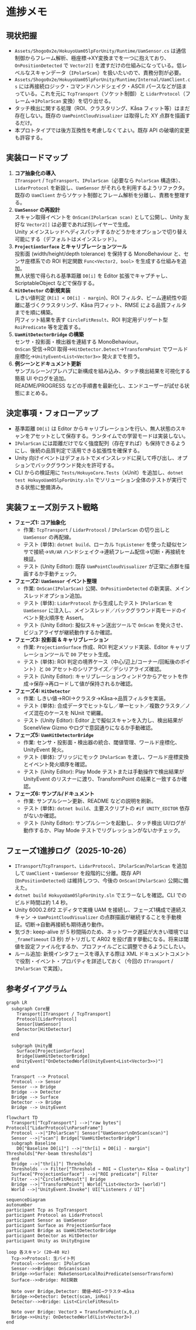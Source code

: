 # 進捗メモ

## 現状把握
- `Assets/Shogo0x2e/HokuyoUam05lpForUnity/Runtime/UamSensor.cs` は通信制御からフレーム解析、極座標→XY変換までを一つに抱えており、`OnPositionDetected` で `Vector2[]` を渡すだけの仕組みになっている。低レベルなスキャンデータ（`IPolarScan`）を扱いたいので、責務分割が必要。
- `Assets/Shogo0x2e/HokuyoUam05lpForUnity/Runtime/Internal/UamClient.cs` には再接続ロジック・コマンドハンドシェイク・ASCII パースなどが詰まっている。これを元に `TcpTransport`（ソケット制御）と `LidarProtocol`（フレーム→`IPolarScan` 変換）を切り出せる。
- タッチ検出に関する処理（ROI、クラスタリング、Kåsa フィット等）はまだ存在しない。既存の `UamPointCloudVisualizer` は取得した XY 点群を描画するだけ。
- 本プロトタイプでは後方互換性を考慮しなくてよい。既存 API の破壊的変更も許容する。

## 実装ロードマップ
1. **コア抽象化の導入**  
   `ITransport` / `TcpTransport`、`IPolarScan`（必要なら `PolarScan` 構造体）、`LidarProtocol` を新設し、`UamSensor` がそれらを利用するようリファクタ。  
   既存の `UamClient` からソケット制御とフレーム解析を分離し、責務を整理する。
2. **`UamSensor` の再設計**  
   スキャン取得イベントを `OnScan(IPolarScan scan)` として公開し、Unity 友好な `Vector2[]` は必要であれば別レイヤーで生成。  
   Unity メインスレッドへディスパッチするかどうかをオプションで切り替え可能にする（デフォルトはメインスレッド）。
3. **`ProjectionSurface` とキャリブレーションツール**  
   投影面 (width/height/depth tolerance) を保持する MonoBehaviour と、センサ座標系での ROI 判定関数 `Func<Vector2, bool>` を生成する仕組みを追加。  
   無人状態で得られる基準距離 `D0[i]` を Editor 拡張でキャプチャし、ScriptableObject などで保存する。
4. **`HitDetector` の新規実装**  
   しきい値判定 (`R[i] < D0[i] - margin`)、ROI フィルタ、ビーム連続性や距離に基づくクラスタリング、Kåsa 円フィット、RMSE による品質フィルタまでを順に構築。  
   円フィット結果を表す `CircleFitResult`、ROI 判定用デリゲート型 `RoiPredicate` 等を定義する。
5. **`UamHitDetectorBridge` の構築**  
   センサ・投影面・検出器を連結する MonoBehaviour。  
   `OnScan` 受信→ROI 取得→`HitDetector.Detect`→`TransformPoint` でワールド座標化→`UnityEvent<List<Vector3>>` 発火までを担う。
6. **例シーンとドキュメント更新**  
   サンプルシーン/プレハブに新構成を組み込み、タッチ検出結果を可視化する簡易 UI やログを追加。  
   README/PROGRESS などの手順書を最新化し、エンドユーザーが試せる状態にまとめる。

## 決定事項・フォローアップ
- 基準距離 `D0[i]` は Editor からキャリブレーションを行い、無人状態のスキャンをアセットとして保存する。ランタイムでの学習モードは実装しない。
- `IPolarScan` には距離だけでなく強度配列（存在すれば）も保持できるようにし、後続の品質判定で活用できる拡張性を確保する。
- Unity 向けイベントはデフォルトでメインスレッドに戻して呼び出し、オプションでバックグラウンド発火を許可する。
- CLI からの検証用に `Tests/HokuyoCore.Tests`（xUnit）を追加し、`dotnet test HokuyoUam05lpForUnity.sln` でソリューション全体のテストが実行できる状態に整備済み。

## 実装フェーズ別テスト戦略
- **フェーズ1: コア抽象化**  
  - 作業: `TcpTransport` / `LidarProtocol` / `IPolarScan` の切り出しと `UamSensor` の再配線。  
  - テスト (単体): `dotnet build`、ローカル `TcpListener` を使った疑似センサで接続→`VR/AR` ハンドシェイク→連続フレーム配信→切断・再接続を検証。  
  - テスト (Unity Editor): 既存 `UamPointCloudVisualizer` が正常に点群を描画するか手動チェック。
- **フェーズ2: `UamSensor` イベント整理**  
  - 作業: `OnScan(IPolarScan)` 公開、`OnPositionDetected` の新実装、メインスレッドオプション追加。  
  - テスト (単体): `LidarProtocol` から生成したテスト `IPolarScan` を `UamSensor` に注入し、メインスレッド／バックグラウンド両モードのイベント発火順序を Assert。  
  - テスト (Unity Editor): 擬似スキャン送出ツールで `OnScan` を発火させ、ビジュアライザが継続動作するか確認。
- **フェーズ3: 投影面 & キャリブレーション**  
  - 作業: `ProjectionSurface` 作成、ROI 判定メソッド実装、Editor キャリブレーションツールで `D0` アセット生成。  
  - テスト (単体): ROI 判定の境界ケース（中心/辺上/コーナー/回転後のポイント）と `D0` アセットのシリアライズ／デシリアライズ確認。  
  - テスト (Unity Editor): キャリブレーションウィンドウからアセットを作成→保存→再ロードして値が保持されるか確認。
- **フェーズ4: `HitDetector`**  
  - 作業: しきい値→ROI→クラスタ→Kåsa→品質フィルタを実装。  
  - テスト (単体): 合成データでヒットなし／単一ヒット／複数クラスタ／ノイズ混在のケースを NUnit で網羅。  
  - テスト (Unity Editor): Editor 上で擬似スキャンを入力し、検出結果が SceneView Gizmo やログで意図通りになるか手動確認。
- **フェーズ5: `UamHitDetectorBridge`**  
  - 作業: センサ・投影面・検出器の統合、閾値管理、ワールド座標化、UnityEvent 発火。  
  - テスト (単体): ブリッジにモック `IPolarScan` を渡し、ワールド座標変換とイベント発火順序を確認。  
  - テスト (Unity Editor): Play Mode テストまたは手動操作で検出結果が UnityEvent のリスナーに渡り、TransformPoint の結果と一致するか確認。
- **フェーズ6: サンプル/ドキュメント**  
  - 作業: サンプルシーン更新、README などの説明を刷新。  
  - テスト (単体): `dotnet build`、主要スクリプトの `#if UNITY_EDITOR` 依存がないか確認。  
  - テスト (Unity Editor): サンプルシーンを起動し、タッチ検出 UI/ログが動作するか、Play Mode テストでリグレッションがないかチェック。

## フェーズ1進捗ログ（2025-10-26）
- `ITransport`/`TcpTransport`、`LidarProtocol`、`IPolarScan`/`PolarScan` を追加して `UamClient`・`UamSensor` を段階的に分離。既存 API (`OnPositionDetected`) は維持しつつ、今後の `OnScan(IPolarScan)` 公開に備えた。
- `dotnet build HokuyoUam05lpForUnity.sln` でエラーなしを確認。CLI でのビルド時間は約 1.4 秒。
- Unity 6000.2.6f2 エディタで実機 UAM を接続し、フェーズ1構成で連続スキャン → `UamPointCloudVisualizer` の点群描画が継続することを手動検証。切断→自動再接続も期待通り動作。
- 気づき: keep-alive が 5 秒間隔のため、ネットワーク遅延が大きい環境では `_frameTimeout` (3 秒) がトリガして AR02 を投げ直す挙動になる。将来は閾値を設定ファイル化するか、プロファイルごとに調整できるようにしたい。
- ルール追加: 新規インタフェースを導入する際は XML ドキュメントコメントで役割・イベント・プロパティを詳述しておく（今回の `ITransport` / `IPolarScan` で実践）。

## 参考ダイアグラム

```mermaid
graph LR
  subgraph Core層
    Transport[ITransport / TcpTransport]
    Protocol[LidarProtocol]
    Sensor[UamSensor]
    Detector[HitDetector]
  end

  subgraph Unity層
    Surface[ProjectionSurface]
    Bridge[UamHitDetectorBridge]
    UnityEvent["OnDetectedWorld(UnityEvent<List<Vector3>>)"]
  end

  Transport --> Protocol
  Protocol --> Sensor
  Sensor --> Bridge
  Bridge --> Detector
  Bridge --> Surface
  Detector --> Bridge
  Bridge --> UnityEvent
```

```mermaid
flowchart TD
  Transport["TcpTransport"] -->|"raw bytes"| Protocol["LidarProtocol\nParseFrame"]
  Protocol -->|"IPolarScan"| Sensor["UamSensor\nOnScan(scan)"]
  Sensor -->|"scan"| Bridge["UamHitDetectorBridge"]
  subgraph Baseline
    D0["Baseline D0[i]"] -->|"thr[i] = D0[i] - margin"| Thresholds["Per-beam thresholds"]
  end
  Bridge -->|"thr[i]"| Thresholds
  Thresholds --> Filter["Threshold → ROI → Cluster\n→ Kåsa → Quality"]
  Surface["ProjectionSurface"] -->|"ROI predicate"| Filter
  Filter -->|"CircleFitResult"| Bridge
  Bridge -->|"TransformPoint"| World["List<Vector3> (world)"]
  World -->|"UnityEvent.Invoke"| UI["Listeners / UI"]
```

```mermaid
sequenceDiagram
autonumber
participant Tcp as TcpTransport
participant Protocol as LidarProtocol
participant Sensor as UamSensor
participant Surface as ProjectionSurface
participant Bridge as UamHitDetectorBridge
participant Detector as HitDetector
participant Unity as UnityEngine

loop 各スキャン (20–40 Hz)
  Tcp->>Protocol: 生バイト列
  Protocol-->>Sensor: IPolarScan
  Sensor-->>Bridge: OnScan(scan)
  Bridge->>Surface: MakeSensorLocalRoiPredicate(sensorTransform)
  Surface-->>Bridge: ROI関数

  Note over Bridge,Detector: 閾値→ROI→クラスタ→Kåsa
  Bridge->>Detector: Detect(scan, inRoi)
  Detector-->>Bridge: List<CircleFitResult>

  Note over Bridge: Vector3 = TransformPoint(x,0,z)
  Bridge->>Unity: OnDetectedWorld(List<Vector3>)
end
```
